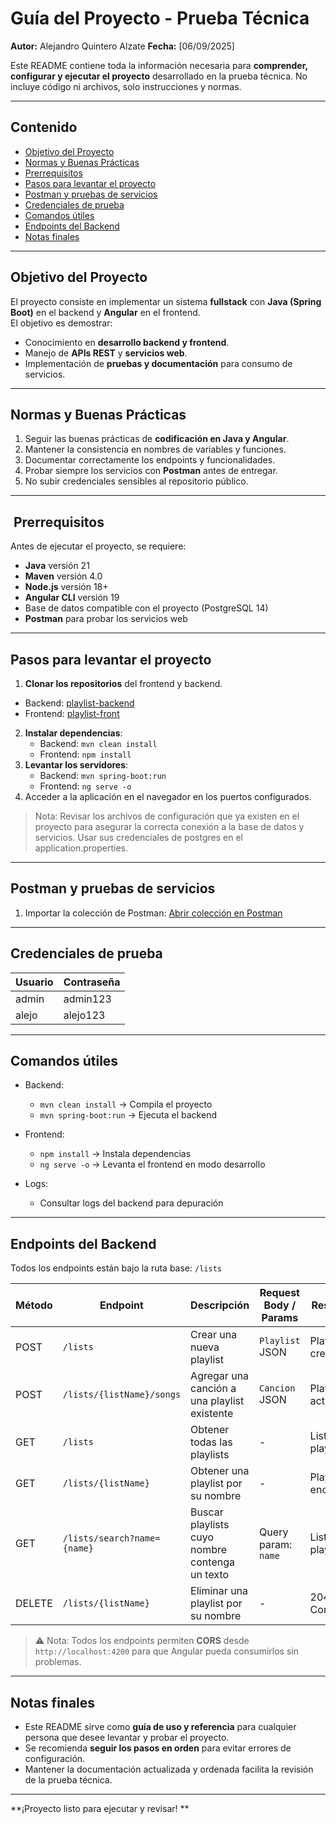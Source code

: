 #  Guía del Proyecto - Prueba Técnica

**Autor:** Alejandro Quintero Alzate
**Fecha:** [06/09/2025]

Este README contiene toda la información necesaria para **comprender, configurar y ejecutar el proyecto** desarrollado en la prueba técnica. No incluye código ni archivos, solo instrucciones y normas.

---

##  Contenido

- [Objetivo del Proyecto](#-objetivo-del-proyecto)
- [Normas y Buenas Prácticas](#-normas-y-buenas-prácticas)
- [Prerrequisitos](#-prerrequisitos)
- [Pasos para levantar el proyecto](#-pasos-para-levantar-el-proyecto)
- [Postman y pruebas de servicios](#-postman-y-pruebas-de-servicios)
- [Credenciales de prueba](#-credenciales-de-prueba)
- [Comandos útiles](#-comandos-útiles)
- [Endpoints del Backend](#-endpoints-del-backend)
- [Notas finales](#-notas-finales)

---

##  Objetivo del Proyecto

El proyecto consiste en implementar un sistema **fullstack** con **Java (Spring Boot)** en el backend y **Angular** en el frontend.  
El objetivo es demostrar:

- Conocimiento en **desarrollo backend y frontend**.
- Manejo de **APIs REST** y **servicios web**.
- Implementación de **pruebas y documentación** para consumo de servicios.

---

##  Normas y Buenas Prácticas

1. Seguir las buenas prácticas de **codificación en Java y Angular**.
2. Mantener la consistencia en nombres de variables y funciones.
3. Documentar correctamente los endpoints y funcionalidades.
4. Probar siempre los servicios con **Postman** antes de entregar.
5. No subir credenciales sensibles al repositorio público.

---

## ️ Prerrequisitos

Antes de ejecutar el proyecto, se requiere:

- **Java** versión 21
- **Maven** versión 4.0
- **Node.js** versión 18+
- **Angular CLI** versión 19
- Base de datos compatible con el proyecto (PostgreSQL 14)
- **Postman** para probar los servicios web

---

##  Pasos para levantar el proyecto

1. **Clonar los repositorios** del frontend y backend.

- Backend: [playlist-backend](https://github.com/4lejandroquintero/playlist-backend)
- Frontend: [playlist-front](https://github.com/4lejandroquintero/playlist-front)
 
2. **Instalar dependencias**:
    - Backend: `mvn clean install`
    - Frontend: `npm install`
3. **Levantar los servidores**:
    - Backend: `mvn spring-boot:run`
    - Frontend: `ng serve -o`
4. Acceder a la aplicación en el navegador en los puertos configurados.

> Nota: Revisar los archivos de configuración que ya existen en el proyecto para asegurar la correcta conexión a la base de datos y servicios.
> Usar sus credenciales de postgres en el application.properties.

---

##  Postman y pruebas de servicios

1. Importar la colección de Postman: [Abrir colección en Postman](https://psaaa1.postman.co/workspace/My-Workspace~6ba26114-e8b3-4aa0-887a-cc63185bbf90/collection/42863393-cd49ce5c-d0df-48b0-acf9-d5fb3d876abd?action=share&source=copy-link&creator=42863393)

---

##  Credenciales de prueba

| Usuario        | Contraseña |
|----------------|------------|
| admin          | admin123   |
| alejo          | alejo123   |

---

##  Comandos útiles

- Backend:
    - `mvn clean install` → Compila el proyecto
    - `mvn spring-boot:run` → Ejecuta el backend

- Frontend:
    - `npm install` → Instala dependencias
    - `ng serve -o` → Levanta el frontend en modo desarrollo

- Logs:
    - Consultar logs del backend para depuración

---

##  Endpoints del Backend

Todos los endpoints están bajo la ruta base: `/lists`

| Método | Endpoint                        | Descripción                                           | Request Body / Params                          | Respuesta                  |
|--------|---------------------------------|-------------------------------------------------------|-----------------------------------------------|----------------------------|
| POST   | `/lists`                        | Crear una nueva playlist                              | `Playlist` JSON                                | Playlist creado            |
| POST   | `/lists/{listName}/songs`       | Agregar una canción a una playlist existente         | `Cancion` JSON                                 | Playlist actualizada       |
| GET    | `/lists`                        | Obtener todas las playlists                           | -                                             | Lista de playlists         |
| GET    | `/lists/{listName}`             | Obtener una playlist por su nombre                    | -                                             | Playlist encontrada        |
| GET    | `/lists/search?name={name}`     | Buscar playlists cuyo nombre contenga un texto       | Query param: `name`                            | Lista de playlists         |
| DELETE | `/lists/{listName}`             | Eliminar una playlist por su nombre                   | -                                             | 204 No Content             |

> ⚠ Nota: Todos los endpoints permiten **CORS** desde `http://localhost:4200` para que Angular pueda consumirlos sin problemas.

---

##  Notas finales

- Este README sirve como **guía de uso y referencia** para cualquier persona que desee levantar y probar el proyecto.
- Se recomienda **seguir los pasos en orden** para evitar errores de configuración.
- Mantener la documentación actualizada y ordenada facilita la revisión de la prueba técnica.

---

**¡Proyecto listo para ejecutar y revisar! **
